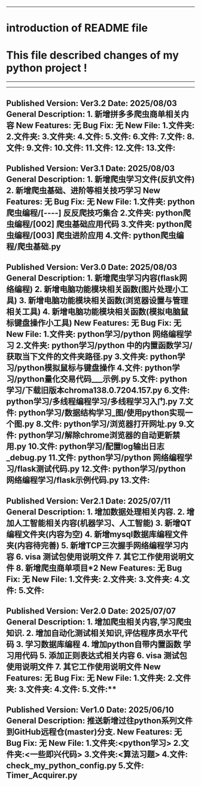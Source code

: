 
-------------------------------------------------------------------------------------------------------------
# introduction of README file
# This file described changes of my python project !
-------------------------------------------------------------------------------------------------------------

-------------------------------------------------------------------------------------------------------------
Published Version: Ver3.2   Date: 2025/08/03
General Description:
    1. 新增拼多多爬虫商单相关内容
New Features:
    无
Bug Fix:
    无
New File:
    1.文件夹: 
    2.文件夹: 
    3.文件夹: 
    4.文件: 
    5.文件:
    6.文件:
    7.文件:
    8.文件:
    9.文件:
    10.文件: 
    11.文件: 
    12.文件: 
    13.文件: 
-------------------------------------------------------------------------------------------------------------
Published Version: Ver3.1   Date: 2025/08/03
General Description:
    1. 新增爬虫学习文件(反扒文件)
    2. 新增爬虫基础、进阶等相关技巧学习
New Features:
    无
Bug Fix:
    无
New File:
    1.文件夹: python爬虫编程/[----] 反反爬技巧集合
    2.文件夹: python爬虫编程/[002] 爬虫基础应用代码
    3.文件夹: python爬虫编程/[003] 爬虫进阶应用
    4.文件: python爬虫编程/爬虫基础.py
-------------------------------------------------------------------------------------------------------------
Published Version: Ver3.0   Date: 2025/08/03
General Description:
    1. 新增爬虫学习内容(flask网络编程)
    2. 新增电脑功能模块相关函数(图片处理小工具)
    3. 新增电脑功能模块相关函数(浏览器设置与管理相关工具)
    4. 新增电脑功能模块相关函数(模拟电脑鼠标键盘操作小工具)
New Features:
    无
Bug Fix:
    无
New File:
    1.文件夹: python学习/python 网络编程学习
    2.文件夹: python学习/python 中的内置函数学习/获取当下文件的文件夹路径.py
    3.文件夹: python学习/python模拟鼠标与键盘操作
    4.文件: python学习/python量化交易代码___示例.py
    5.文件: python学习/下载旧版本chroma138.0.7204.157.py
    6.文件: python学习/多线程编程学习/多线程学习入门.py
    7.文件: python学习/数据结构学习_图/使用python实现一个图.py
    8.文件: python学习/浏览器打开网址.py
    9.文件: python学习/解除chrome浏览器的自动更新禁用.py
    10.文件: python学习/配置log输出日志_debug.py
    11.文件: python学习/python 网络编程学习/flask测试代码.py
    12.文件: python学习/python 网络编程学习/flask示例代码.py
    13.文件: 
-------------------------------------------------------------------------------------------------------------
Published Version: Ver2.1   Date: 2025/07/11
General Description:
    1. 增加数据处理相关内容.
    2. 增加人工智能相关内容(机器学习、人工智能)
    3. 新增QT编程文件夹(内容为空)
    4. 新增mysql数据库编程文件夹(内容待完善)
    5. 新增TCP三次握手网络编程学习内容
    6. visa 测试包使用说明文件
    7. 其它工作使用说明文件
    8. 新增爬虫商单项目*2
New Features:
    无
Bug Fix:
    无
New File:
    1.文件夹:
    2.文件夹:
    3.文件夹:
    4.文件: 
    5.文件:
-------------------------------------------------------------------------------------------------------------
Published Version: Ver2.0   Date: 2025/07/07
General Description:
    1. 增加爬虫相关内容,学习爬虫知识.
    2. 增加自动化测试相关知识,评估程序员水平代码
    3. 学习数据库编程
    4. 增加python自带内置函数 学习用代码
    5. 添加正则表达式相关内容
    6. visa 测试包使用说明文件
    7. 其它工作使用说明文件
New Features:
    无
Bug Fix:
    无
New File:
    1.文件夹:
    2.文件夹:
    3.文件夹:
    4.文件: 
    5.文件:**
-------------------------------------------------------------------------------------------------------------
Published Version: Ver1.0   Date: 2025/06/10
General Description:
    推送新增过往python系列文件到GitHub远程仓(master)分支.
New Features:
    无
Bug Fix:
    无
New File:
    1.文件夹:<python学习>
    2.文件夹:<一些即兴代码>
    3.文件夹:<算法习题>
    4.文件: check_my_python_config.py
    5.文件: Timer_Acquirer.py
-------------------------------------------------------------------------------------------------------------
    

